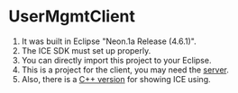 # UserMgmtClient

1. It was built in Eclipse "Neon.1a Release (4.6.1)".
2. The ICE SDK must set up properly.
3. You can directly import this project to your Eclipse.
4. This is a project for the client, you may need the [server](https://github.com/kenchowcn/UserMgmtServer).
5. Also, there is a [C++ version](https://github.com/kenchowcn/UserMgmt) for showing ICE using.
